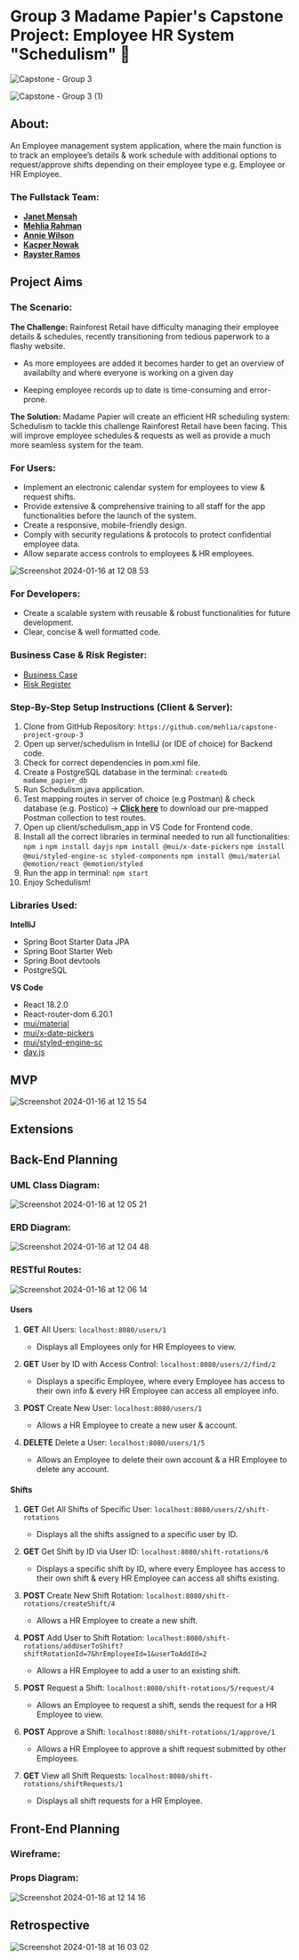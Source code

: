 # Group 3 Madame Papier's Capstone Project: Employee HR System "Schedulism" 📅

![Capstone - Group 3](https://github.com/mehlia/capstone-project-group-3/assets/131881583/510435b4-1b4c-4789-b2a9-4d72efd7c361)

![Capstone - Group 3 (1)](https://github.com/mehlia/capstone-project-group-3/assets/131881583/ec9baf69-90bf-49ed-89a4-5e7d6a62e489)

## About:
An Employee management system application, where the main function is to track an employee’s details & work schedule with additional options to request/approve shifts depending on their employee type e.g. Employee or HR Employee.

### The Fullstack Team:
* [**Janet Mensah**](https://github.com/JMen121)
* [**Mehlia Rahman**](https://github.com/mehlia)
* [**Annie Wilson**](https://github.com/anniewils97)
* [**Kacper Nowak**](https://github.com/KacperProg)
* [**Rayster Ramos**](https://github.com/rjrfrst)

## Project Aims

### The Scenario:

**The Challenge:** Rainforest Retail have difficulty managing their employee details & schedules, recently transitioning from tedious paperwork to a flashy website.

* As more employees are added it becomes harder to get an overview of availabilty and where everyone is working on a given day

* Keeping employee records up to date is time-consuming and error-prone.

**The Solution:** Madame Papier will create an efficient HR scheduling system: Schedulism to tackle this challenge Rainforest Retail have been facing. This will improve employee schedules & requests as well as provide a much more seamless system for the team.

### For Users:
* Implement an electronic calendar system for employees to view & request shifts.
* Provide extensive & comprehensive training to all staff for the app functionalities before the launch of the system.
* Create a responsive, mobile-friendly design.
* Comply with security regulations & protocols to protect confidential employee data.
* Allow separate access controls to employees & HR employees.


![Screenshot 2024-01-16 at 12 08 53](https://github.com/mehlia/capstone-project-group-3/assets/131881583/f5008034-f9a3-4803-9f43-54c31bc3be04)


### For Developers:
* Create a scalable system with reusable & robust functionalities for future development.
* Clear, concise & well formatted code.

### Business Case & Risk Register:

* [Business Case](https://github.com/mehlia/capstone-project-group-3/blob/main/business_case.pdf)
* [Risk Register](https://github.com/mehlia/capstone-project-group-3/blob/main/risk_register.pdf)

### Step-By-Step Setup Instructions (Client & Server):
1. Clone from GitHub Repository: `https://github.com/mehlia/capstone-project-group-3`
2. Open up server/schedulism in IntelliJ (or IDE of choice) for Backend code.
3. Check for correct dependencies in pom.xml file.
4. Create a PostgreSQL database in the terminal: `createdb madame_papier_db`
5. Run Schedulism.java application.
6. Test mapping routes in server of choice (e.g Postman) & check database (e.g. Postico) -> [**Click here**](https://api.postman.com/collections/30010982-4383e7cd-b0c5-4575-b1f1-ed9ab8d4724a?access_key=PMAT-01HKYKERZ05RCA3MNBN9FCF599) to download our pre-mapped Postman collection to test routes.
7. Open up client/schedulism_app in VS Code for Frontend code.
8. Install all the correct libraries in terminal needed to run all functionalities: `npm i` 
`npm install dayjs`
`npm install @mui/x-date-pickers`
`npm install @mui/styled-engine-sc styled-components`
`npm install @mui/material @emotion/react @emotion/styled`
9. Run the app in terminal: `npm start`
10. Enjoy Schedulism! 

### Libraries Used:
**IntelliJ**

* Spring Boot Starter Data JPA
* Spring Boot Starter Web
* Spring Boot devtools
* PostgreSQL

**VS Code**

* React 18.2.0
* React-router-dom 6.20.1
* [mui/material](https://www.npmjs.com/package/@mui/material)
* [mui/x-date-pickers](https://www.npmjs.com/package/@mui/x-date-pickers)
* [mui/styled-engine-sc](https://www.npmjs.com/package/@mui/styled-engine-sc)
* [day.js](https://www.npmjs.com/package/dayjs)


## MVP

![Screenshot 2024-01-16 at 12 15 54](https://github.com/mehlia/capstone-project-group-3/assets/131881583/d21c6986-2444-420c-acdd-1df423c64600)


## Extensions

## Back-End Planning

### UML Class Diagram:

![Screenshot 2024-01-16 at 12 05 21](https://github.com/mehlia/capstone-project-group-3/assets/131881583/b4dd6794-eda7-4e34-b84d-61f7a4d4c860)


### ERD Diagram:

![Screenshot 2024-01-16 at 12 04 48](https://github.com/mehlia/capstone-project-group-3/assets/131881583/b65ae75b-2781-4cef-bd52-aca322b9a746)


### RESTful Routes:

![Screenshot 2024-01-16 at 12 06 14](https://github.com/mehlia/capstone-project-group-3/assets/131881583/2b2328fe-25d7-4218-b0bb-07a1322f51c8)


#### Users

1. **GET** All Users: `localhost:8080/users/1`
	* Displays all Employees only for HR Employees to view.		

2. **GET** User by ID with Access Control: `localhost:8080/users/2/find/2`
	* Displays a specific Employee, where every Employee has access to their own info & every HR Employee can access all employee info.

3. **POST** Create New User: `localhost:8080/users/1`

	* Allows a HR Employee to create a new user & account.


4. **DELETE** Delete a User: `localhost:8080/users/1/5`

	* Allows an Employee to delete their own account & a HR Employee to delete any account. 


#### Shifts

1. **GET** Get All Shifts of Specific User: `localhost:8080/users/2/shift-rotations`

	* Displays all the shifts assigned to a specific user by ID.


2. **GET** Get Shift by ID via User ID: `localhost:8080/shift-rotations/6`

	* Displays a specific shift by ID, where every Employee has access to their own shift & every HR Employee can access all shifts existing.


2. **POST** Create New Shift Rotation: `localhost:8080/shift-rotations/createShift/4`

	* Allows a HR Employee to create a new shift. 


3. **POST** Add User to Shift Rotation: `localhost:8080/shift-rotations/addUserToShift?shiftRotationId=7&hrEmployeeId=1&userToAddId=2`

	* Allows a HR Employee to add a user to an existing shift.  


4. **POST** Request a Shift: `localhost:8080/shift-rotations/5/request/4`

	* Allows an Employee to request a shift, sends the request for a HR Employee to view.


5. **POST** Approve a Shift: `localhost:8080/shift-rotations/1/approve/1`

	* Allows a HR Employee to approve a shift request submitted by other Employees. 


6. **GET** View all Shift Requests: `localhost:8080/shift-rotations/shiftRequests/1`

	* Displays all shift requests for a HR Employee. 


## Front-End Planning

### Wireframe:

### Props Diagram:

![Screenshot 2024-01-16 at 12 14 16](https://github.com/mehlia/capstone-project-group-3/assets/131881583/a5421085-0374-46a4-a928-6d4df815be94)

## Retrospective

![Screenshot 2024-01-18 at 16 03 02](https://github.com/mehlia/capstone-project-group-3/assets/131881583/7f98659a-c2db-428e-a506-680a2c95a6a7)

